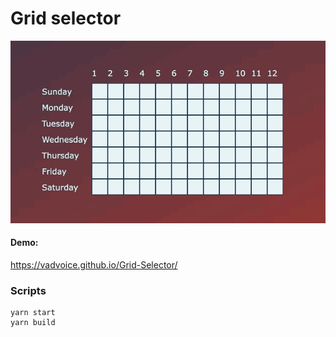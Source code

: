 # Grid selector

![OMD, that smile...](assets/grid-selector-preview.gif)

#### Demo:
https://vadvoice.github.io/Grid-Selector/

### Scripts
```
yarn start
yarn build
```

